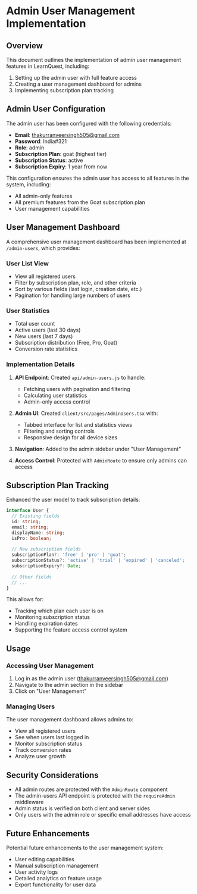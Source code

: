 # Admin User Management Implementation

## Overview

This document outlines the implementation of admin user management features in LearnQuest, including:

1. Setting up the admin user with full feature access
2. Creating a user management dashboard for admins
3. Implementing subscription plan tracking

## Admin User Configuration

The admin user has been configured with the following credentials:

- **Email**: thakurranveersingh505@gmail.com
- **Password**: India#321
- **Role**: admin
- **Subscription Plan**: goat (highest tier)
- **Subscription Status**: active
- **Subscription Expiry**: 1 year from now

This configuration ensures the admin user has access to all features in the system, including:

- All admin-only features
- All premium features from the Goat subscription plan
- User management capabilities

## User Management Dashboard

A comprehensive user management dashboard has been implemented at `/admin-users`, which provides:

### User List View
- View all registered users
- Filter by subscription plan, role, and other criteria
- Sort by various fields (last login, creation date, etc.)
- Pagination for handling large numbers of users

### User Statistics
- Total user count
- Active users (last 30 days)
- New users (last 7 days)
- Subscription distribution (Free, Pro, Goat)
- Conversion rate statistics

### Implementation Details

1. **API Endpoint**: Created `api/admin-users.js` to handle:
   - Fetching users with pagination and filtering
   - Calculating user statistics
   - Admin-only access control

2. **Admin UI**: Created `client/src/pages/AdminUsers.tsx` with:
   - Tabbed interface for list and statistics views
   - Filtering and sorting controls
   - Responsive design for all device sizes

3. **Navigation**: Added to the admin sidebar under "User Management"

4. **Access Control**: Protected with `AdminRoute` to ensure only admins can access

## Subscription Plan Tracking

Enhanced the user model to track subscription details:

```typescript
interface User {
  // Existing fields
  id: string;
  email: string;
  displayName: string;
  isPro: boolean;
  
  // New subscription fields
  subscriptionPlan?: 'free' | 'pro' | 'goat';
  subscriptionStatus?: 'active' | 'trial' | 'expired' | 'canceled';
  subscriptionExpiry?: Date;
  
  // Other fields
  // ...
}
```

This allows for:
- Tracking which plan each user is on
- Monitoring subscription status
- Handling expiration dates
- Supporting the feature access control system

## Usage

### Accessing User Management

1. Log in as the admin user (thakurranveersingh505@gmail.com)
2. Navigate to the admin section in the sidebar
3. Click on "User Management"

### Managing Users

The user management dashboard allows admins to:
- View all registered users
- See when users last logged in
- Monitor subscription status
- Track conversion rates
- Analyze user growth

## Security Considerations

- All admin routes are protected with the `AdminRoute` component
- The admin-users API endpoint is protected with the `requireAdmin` middleware
- Admin status is verified on both client and server sides
- Only users with the admin role or specific email addresses have access

## Future Enhancements

Potential future enhancements to the user management system:
- User editing capabilities
- Manual subscription management
- User activity logs
- Detailed analytics on feature usage
- Export functionality for user data